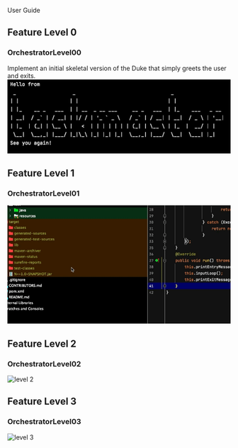 User Guide

## Feature Level 0
### OrchestratorLevel00

Implement an initial skeletal version of the Duke that simply greets the user and exits. \
![level 0](/docs/screenshots/level-0.png)

## Feature Level 1
### OrchestratorLevel01

![level 1](/docs/screenshots/branch-level-1.gif)

## Feature Level 2
### OrchestratorLevel02

![level 2](/docs/screenshots/branch-level-2.gif)

## Feature Level 3
### OrchestratorLevel03

![level 3](/docs/screenshots/branch-level-3.gif)